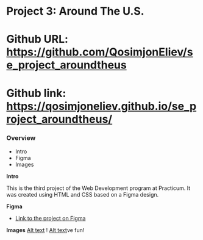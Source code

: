 # Project 3: Around The U.S.
# Github URL: https://github.com/QosimjonEliev/se_project_aroundtheus
# Github link: https://qosimjoneliev.github.io/se_project_aroundtheus/
### Overview  

* Intro
* Figma  
* Images  
  
**Intro**
  
This is the third project of the Web Development program at Practicum. It was created using HTML and CSS based on a Figma design.  
  
**Figma**  
  
* [Link to the project on Figma](https://www.figma.com/file/Es8zZP3ARGH9JGcw60i3OD/Sprint-3_-Around-the-US?type=design&node-id=6432-203&t=Ch1bKh7WDRBocMET-0)  
  
**Images**
[Alt text](images/For%20PC.png) !
[Alt text](images/For%20mobile-phone.png)ve fun!
